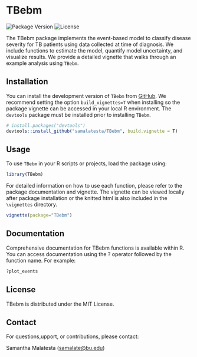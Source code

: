 
<!-- README.md is generated from README.Rmd. Please edit that file -->

# TBebm

![Package Version](https://img.shields.io/badge/version-0.1.0-blue.svg)
![License](https://img.shields.io/badge/license-MIT-green.svg)
<!-- badges: start --> <!-- badges: end -->

The TBebm package implements the event-based model to classify disease
severity for TB patients using data collected at time of diagnosis. We
include functions to estimate the model, quantify model uncertainty, and
visualize results. We provide a detailed vignette that walks through an
example analysis using `TBebm`.

## Installation

You can install the development version of `TBebm` from
[GitHub](https://github.com/). We recommend setting the option
`build_vignettes=T` when installing so the package vignette can be
accessed in your local R environment. The `devtools` package must be
installed prior to installing `TBebm`.

``` r
# install.packages("devtools")
devtools::install_github("samalatesta/TBebm", build.vignette = T)
```

## Usage

To use `TBebm` in your R scripts or projects, load the package using:

``` r
library(TBebm)
```

For detailed information on how to use each function, please refer to
the package documentation and vignette. The vignette can be viewed
locally after package installation or the knitted html is also included
in the `\vignettes` directory.

``` r
vignette(package="TBebm")
```

## Documentation

Comprehensive documentation for TBebm functions is available within R.
You can access documentation using the ? operator followed by the
function name. For example:

``` r
?plot_events
```

## License

TBebm is distributed under the MIT License.

## Contact

For questions,upport, or contributions, please contact:

Samantha Malatesta (<samalate@bu.edu>)
